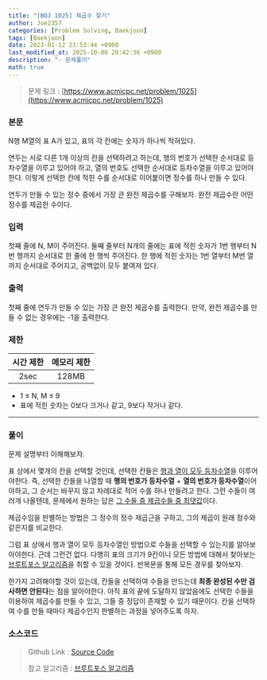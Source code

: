 ```yaml
---
title: "[BOJ 1025] 제곱수 찾기"
author: Joe2357
categories: [Problem Solving, Baekjoon]
tags: [Baekjoon]
date: 2023-01-12 23:53:44 +0900
last_modified_at: 2025-10-08 20:42:36 +0900
description: "- 문제풀이"
math: true
---
```


> 문제 링크 : [https://www.acmicpc.net/problem/1025](https://www.acmicpc.net/problem/1025)


### 본문

<p>N행 M열의 표 A가 있고, 표의 각 칸에는 숫자가 하나씩 적혀있다.</p>
<p>연두는 서로 다른 1개 이상의 칸을 선택하려고 하는데, 행의 번호가 선택한 순서대로 등차수열을 이루고 있어야 하고, 열의 번호도 선택한 순서대로 등차수열을 이루고 있어야 한다. 이렇게 선택한 칸에 적힌 수를 순서대로 이어붙이면 정수를 하나 만들 수 있다.</p>
<p>연두가 만들 수 있는 정수 중에서 가장 큰 완전 제곱수를 구해보자. 완전 제곱수란 어떤 정수를 제곱한 수이다.</p>



### 입력

<p>첫째 줄에 N, M이 주어진다. 둘째 줄부터 N개의 줄에는 표에 적힌 숫자가 1번 행부터 N번 행까지 순서대로 한 줄에 한 행씩 주어진다. 한 행에 적힌 숫자는 1번 열부터 M번 열까지 순서대로 주어지고, 공백없이 모두 붙여져 있다.</p>



### 출력

<p>첫째 줄에 연두가 만들 수 있는 가장 큰 완전 제곱수를 출력한다. 만약, 완전 제곱수를 만들 수 없는 경우에는 -1을 출력한다.</p>



### 제한

| 시간 제한 | 메모리 제한 |
| :-------: | :---------: |
| 2sec | 128MB |


<ul>
<li>1 ≤ N, M ≤ 9</li>
<li>표에 적힌 숫자는 0보다 크거나 같고, 9보다 작거나 같다.</li>
</ul>

---


### 풀이

문제 설명부터 이해해보자.

표 상에서 몇개의 칸을 선택할 것인데, 선택한 칸들은 <u>행과 열이 모두 등차수열</u>을 이루어야한다. 즉, 선택한 칸들을 나열할 때 **행의 번호가 등차수열** + **열의 번호가 등차수열**이어야하고, 그 순서는 바꾸지 않고 차례대로 적어 수를 하나 만들려고 한다. 그런 수들이 여러개 나올텐데, 문제에서 원하는 답은 <u>그 수들 중 제곱수들 중 최댓값</u>이다.

제곱수임을 판별하는 방법은 그 정수의 정수 제곱근을 구하고, 그의 제곱이 원래 정수와 같은지를 비교한다.

그럼 표 상에서 행과 열이 모두 등차수열인 방법으로 수들을 선택할 수 있는지를 알아보아야한다. 근데 그런건 없다. 다행히 표의 크기가 9칸이니 모든 방법에 대해서 찾아보는 [브루트포스 알고리즘](https://en.wikipedia.org/wiki/Brute-force_search)을 취할 수 있을 것이다. 반복문을 통해 모든 경우를 찾아보자.

한가지 고려해야할 것이 있는데, 칸들을 선택하여 수들을 만드는데 **최종 완성된 수만 검사하면 안된다**는 점을 알아야한다. 아직 표의 끝에 도달하지 않았음에도 선택한 수들을 이용하여 제곱수를 만들 수 있고, 그들 중 정답이 존재할 수 있기 때문이다. 칸을 선택하여 수를 만들 때마다 제곱수인지 판별하는 과정을 넣어주도록 하자.




### 소스코드

> Github Link : [Source Code](https://github.com/Joe2357/Baekjoon/blob/master/C/Code/1000/1025.c)
>
> 참고 알고리즘 : [브루트포스 알고리즘](https://en.wikipedia.org/wiki/Brute-force_search)